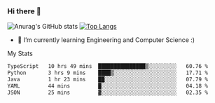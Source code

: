### Hi there 👋

![Anurag's GitHub stats](https://github-readme-stats.vercel.app/api?username=MatteoIorio11&show_icons=true&theme=dark) 
[![Top Langs](https://github-readme-stats.vercel.app/api/top-langs/?username=MatteoIorio11&theme=dark)](https://github.com/MatteoIorio11/github-readme-stats)

- 🌱 I’m currently learning Engineering and Computer Science :)

<!--
**MatteoIorio11/MatteoIorio11** is a ✨ _special_ ✨ repository because its `README.md` (this file) appears on your GitHub profile.

Here are some ideas to get you started:

- 🔭 I’m currently working on ...
- 🌱 I’m currently learning ...
- 👯 I’m looking to collaborate on ...
- 🤔 I’m looking for help with ...
- 💬 Ask me about ...
- 📫 How to reach me: ...
- 😄 Pronouns: ...
- ⚡ Fun fact: ...
-->
My Stats
<!--START_SECTION:waka-->

```txt
TypeScript   10 hrs 49 mins  ███████████████▒░░░░░░░░░   60.76 %
Python       3 hrs 9 mins    ████▒░░░░░░░░░░░░░░░░░░░░   17.71 %
Java         1 hr 23 mins    ██░░░░░░░░░░░░░░░░░░░░░░░   07.79 %
YAML         44 mins         █░░░░░░░░░░░░░░░░░░░░░░░░   04.18 %
JSON         25 mins         ▓░░░░░░░░░░░░░░░░░░░░░░░░   02.35 %
```

<!--END_SECTION:waka-->
